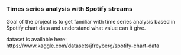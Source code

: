 ### Times series analysis with Spotify streams

Goal of the project is to get familiar with time series analysis
based in Spotify chart data and understand what value can it give.

dataset is available here: https://www.kaggle.com/datasets/jfreyberg/spotify-chart-data